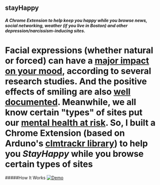 ## stayHappy
##### A Chrome Extension to help keep you happy while you browse news, social networking, weather (if you live in Boston) and other depression/narcissism-inducing sites.
Facial expressions (whether natural or forced) can have a [major impact on your mood](http://www.nytimes.com/1989/07/18/science/a-feel-good-theory-a-smile-affects-mood.html), according to several research studies. And the positive effects of smiling are also [well documented](http://www.fastcompany.com/3041438/how-to-be-a-success-at-everything/how-smiling-changes-your-brain). Meanwhile, we all know certain "types" of sites put our [mental health at risk](http://guilfordjournals.com/doi/abs/10.1521/jscp.2014.33.8.701).
So, I built a Chrome Extension (based on Arduno's [clmtrackr library](https://github.com/auduno/clmtrackr)) to help you *StayHappy* while you browse certain types of sites
======
#####How It Works
[![Demo](http://mo.j0e.io/image/403P2D0o2M3d/download/Screen%20Recording%202015-08-30%20at%2006.02%20PM.gif)](http://mo.j0e.io/image/403P2D0o2M3d/download/Screen%20Recording%202015-08-30%20at%2006.02%20PM.gif)
<!-- ___
- [Installation](#installation)
- [Features](#features)
- [Contributing](#contributing)
- [FAQ](#faq)
- [Support](#support)
- [License](#license) -->